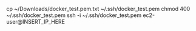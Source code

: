 cp ~/Downloads/docker_test.pem.txt ~/.ssh/docker_test.pem
chmod 400 ~/.ssh/docker_test.pem
ssh -i ~/.ssh/docker_test.pem ec2-user@INSERT_IP_HERE
